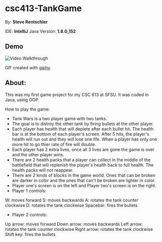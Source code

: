 # csc413-TankGame

By: **Steve Rentschler**

IDE: **IntelliJ**
Java Version: **1.8.0_152**

## Demo 

<img src='https://media.giphy.com/media/ZCYNRQ6vWJziDoG1NW/giphy.gif' width='' alt='Video Walkthrough' />

GIF created with [giphy](https://giphy.com).

## About:

This was my first game project for my CSC 613 at SFSU. It was coded in Java, using OOP.

How to play the game:

* Tank Wars is a two player game with two tanks.
* The goal is to distroy the other tank by firing bullets at the other player.
* Each player has health that will deplete after each bullet hit. The health bar is at the bottom of each player's screen. After 5 hits, the player's health will run out and they will lose one life. When a player has only one more hit to go thier rate of fire will double.
* Each player has 2 extra lives, once all 3 lives are gone the game is over and the other player wins.
* There are 2 health packs that a player can collect in the middle of the battlefield that will replenish the player's health back to full health. The health packs will not reappear.
* There are 2 kinds of blocks in the game world. Ones that can be broken are darker in color and the ones that can't be broken are lighter in color.
* Player one's screen is on the left and Player two's screen is on the right.
* Player 1 controls:

W: moves forward
S: moves backwards
A: rotates the tank counter clockwise
D: rotates the tank clockwise
Spacebar: fires the bullets

* Player 2 controls:

Up arrow: moves forward
Down arrow: moves backwards
Left arrow: rotates the tank counter clockwise
Right arrow: rotates the tank clockwise
Shift key: fires the bullets

